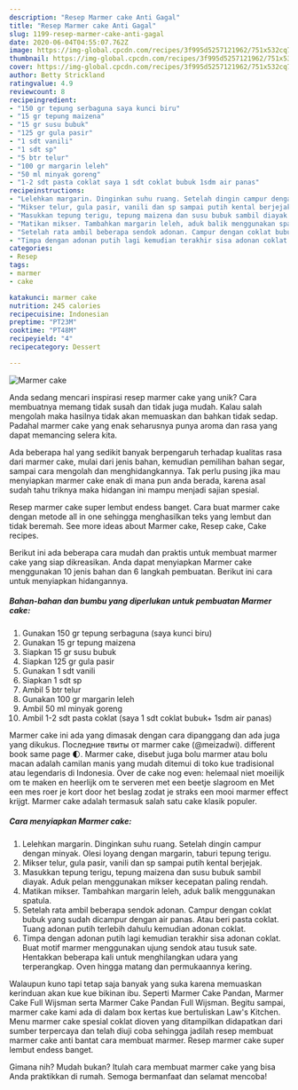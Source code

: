 ```yaml
---
description: "Resep Marmer cake Anti Gagal"
title: "Resep Marmer cake Anti Gagal"
slug: 1199-resep-marmer-cake-anti-gagal
date: 2020-06-04T04:55:07.762Z
image: https://img-global.cpcdn.com/recipes/3f995d5257121962/751x532cq70/marmer-cake-foto-resep-utama.jpg
thumbnail: https://img-global.cpcdn.com/recipes/3f995d5257121962/751x532cq70/marmer-cake-foto-resep-utama.jpg
cover: https://img-global.cpcdn.com/recipes/3f995d5257121962/751x532cq70/marmer-cake-foto-resep-utama.jpg
author: Betty Strickland
ratingvalue: 4.9
reviewcount: 8
recipeingredient:
- "150 gr tepung serbaguna saya kunci biru"
- "15 gr tepung maizena"
- "15 gr susu bubuk"
- "125 gr gula pasir"
- "1 sdt vanili"
- "1 sdt sp"
- "5 btr telur"
- "100 gr margarin leleh"
- "50 ml minyak goreng"
- "1-2 sdt pasta coklat saya 1 sdt coklat bubuk 1sdm air panas"
recipeinstructions:
- "Lelehkan margarin. Dinginkan suhu ruang. Setelah dingin campur dengan minyak. Olesi loyang dengan margarin, taburi tepung terigu."
- "Mikser telur, gula pasir, vanili dan sp sampai putih kental berjejak."
- "Masukkan tepung terigu, tepung maizena dan susu bubuk sambil diayak. Aduk pelan menggunakan mikser kecepatan paling rendah."
- "Matikan mikser. Tambahkan margarin leleh, aduk balik menggunakan spatula."
- "Setelah rata ambil beberapa sendok adonan. Campur dengan coklat bubuk yang sudah dicampur dengan air panas. Atau beri pasta coklat. Tuang adonan putih terlebih dahulu kemudian adonan coklat."
- "Timpa dengan adonan putih lagi kemudian terakhir sisa adonan coklat. Buat motif marmer menggunakan ujung sendok atau tusuk sate. Hentakkan beberapa kali untuk menghilangkan udara yang terperangkap. Oven hingga matang dan permukaannya kering."
categories:
- Resep
tags:
- marmer
- cake

katakunci: marmer cake 
nutrition: 245 calories
recipecuisine: Indonesian
preptime: "PT23M"
cooktime: "PT48M"
recipeyield: "4"
recipecategory: Dessert

---
```



![Marmer cake](https://img-global.cpcdn.com/recipes/3f995d5257121962/751x532cq70/marmer-cake-foto-resep-utama.jpg)

Anda sedang mencari inspirasi resep marmer cake yang unik? Cara membuatnya memang tidak susah dan tidak juga mudah. Kalau salah mengolah maka hasilnya tidak akan memuaskan dan bahkan tidak sedap. Padahal marmer cake yang enak seharusnya punya aroma dan rasa yang dapat memancing selera kita.

Ada beberapa hal yang sedikit banyak berpengaruh terhadap kualitas rasa dari marmer cake, mulai dari jenis bahan, kemudian pemilihan bahan segar, sampai cara mengolah dan menghidangkannya. Tak perlu pusing jika mau menyiapkan marmer cake enak di mana pun anda berada, karena asal sudah tahu triknya maka hidangan ini mampu menjadi sajian spesial.

Resep marmer cake super lembut endess banget. Cara buat marmer cake dengan metode all in one sehingga menghasilkan teks yang lembut dan tidak beremah. See more ideas about Marmer cake, Resep cake, Cake recipes.


Berikut ini ada beberapa cara mudah dan praktis untuk membuat marmer cake yang siap dikreasikan. Anda dapat menyiapkan Marmer cake menggunakan 10 jenis bahan dan 6 langkah pembuatan. Berikut ini cara untuk menyiapkan hidangannya.

<!--inarticleads1-->

##### Bahan-bahan dan bumbu yang diperlukan untuk pembuatan Marmer cake:

1. Gunakan 150 gr tepung serbaguna (saya kunci biru)
1. Gunakan 15 gr tepung maizena
1. Siapkan 15 gr susu bubuk
1. Siapkan 125 gr gula pasir
1. Gunakan 1 sdt vanili
1. Siapkan 1 sdt sp
1. Ambil 5 btr telur
1. Gunakan 100 gr margarin leleh
1. Ambil 50 ml minyak goreng
1. Ambil 1-2 sdt pasta coklat (saya 1 sdt coklat bubuk+ 1sdm air panas)


Marmer cake ini ada yang dimasak dengan cara dipanggang dan ada juga yang dikukus. Последние твиты от marmer cake (@meizadwi). different book same page 🌓. Marmer cake, disebut juga bolu marmer atau bolu macan adalah camilan manis yang mudah ditemui di toko kue tradisional atau legendaris di Indonesia. Over de cake nog even: helemaal niet moeilijk om te maken en heerlijk om te serveren met een beetje slagroom en Met een mes roer je kort door het beslag zodat je straks een mooi marmer effect krijgt. Marmer cake adalah termasuk salah satu cake klasik populer. 

<!--inarticleads2-->

##### Cara menyiapkan Marmer cake:

1. Lelehkan margarin. Dinginkan suhu ruang. Setelah dingin campur dengan minyak. Olesi loyang dengan margarin, taburi tepung terigu.
1. Mikser telur, gula pasir, vanili dan sp sampai putih kental berjejak.
1. Masukkan tepung terigu, tepung maizena dan susu bubuk sambil diayak. Aduk pelan menggunakan mikser kecepatan paling rendah.
1. Matikan mikser. Tambahkan margarin leleh, aduk balik menggunakan spatula.
1. Setelah rata ambil beberapa sendok adonan. Campur dengan coklat bubuk yang sudah dicampur dengan air panas. Atau beri pasta coklat. Tuang adonan putih terlebih dahulu kemudian adonan coklat.
1. Timpa dengan adonan putih lagi kemudian terakhir sisa adonan coklat. Buat motif marmer menggunakan ujung sendok atau tusuk sate. Hentakkan beberapa kali untuk menghilangkan udara yang terperangkap. Oven hingga matang dan permukaannya kering.


Walaupun kuno tapi tetap saja banyak yang suka karena memuaskan kerinduan akan kue kue bikinan ibu. Seperti Marmer Cake Pandan, Marmer Cake Full Wijsman serta Marmer Cake Pandan Full Wijsman. Begitu sampai, marmer cake kami ada di dalam box kertas kue bertuliskan Law&#39;s Kitchen. Menu marmer cake spesial coklat dioven yang ditampilkan didapatkan dari sumber terpercaya dan telah diuji coba sehingga jadilah resep membuat marmer cake anti bantat cara membuat marmer. Resep marmer cake super lembut endess banget. 

Gimana nih? Mudah bukan? Itulah cara membuat marmer cake yang bisa Anda praktikkan di rumah. Semoga bermanfaat dan selamat mencoba!
